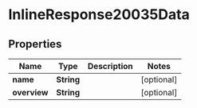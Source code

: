 
# InlineResponse20035Data

## Properties
Name | Type | Description | Notes
------------ | ------------- | ------------- | -------------
**name** | **String** |  |  [optional]
**overview** | **String** |  |  [optional]



